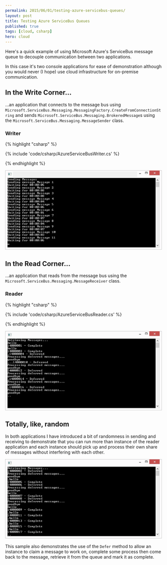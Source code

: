 ```yaml
---
permalink: 2015/06/01/testing-azure-servicebus-queues/
layout: post
title: Testing Azure ServiceBus Queues
published: true
tags: [cloud, csharp]
hero: cloud
---
```


Here's a quick example of using Microsoft Azure's ServiceBus message queue to decouple
communication between two applications.

In this case it's two console applications for ease of demonstration although you would
never (I hope) use cloud infrastructure for on-premise communication.

## In the Write Corner...

...an application that connects to the message bus using
<code>Microsoft.ServiceBus.Messaging.MessagingFactory.CreateFromConnectionString</code>
and sends <code>Microsoft.ServiceBus.Messaging.BrokeredMessage</code>s using the
<code>Microsoft.ServiceBus.Messaging.MessageSender</code> class.

### Writer

{% highlight "csharp" %}

{% include 'code/csharp/AzureServiceBusWriter.cs' %}

{% endhighlight %}

![writer](/img/posts/testing-azure-servicebus-queues/writer.webp "writer")

## In the Read Corner...

...an application that reads from the message bus using the <code>Microsoft.ServiceBus.Messaging.MessageReceiver</code>
class.

### Reader

{% highlight "csharp" %}

{% include 'code/csharp/AzureServiceBusReader.cs' %}

{% endhighlight %}

![reader 1](/img/posts/testing-azure-servicebus-queues/reader-1.webp "reader 1")

## Totally, like, random

In both applications I have introduced a bit of randomness in sending and receiving to
demonstrate that you can run more than instance of the reader application and each instance
should pick up and process their own share of messages without interfering with each other.

![reader 2](/img/posts/testing-azure-servicebus-queues/reader-2.webp "reader 2")

This sample also demonstrates the use of the <code>Defer</code> method to allow an instance to
claim a message to work on, complete some process then come back to the message, retrieve it
from the queue and mark it as complete.
